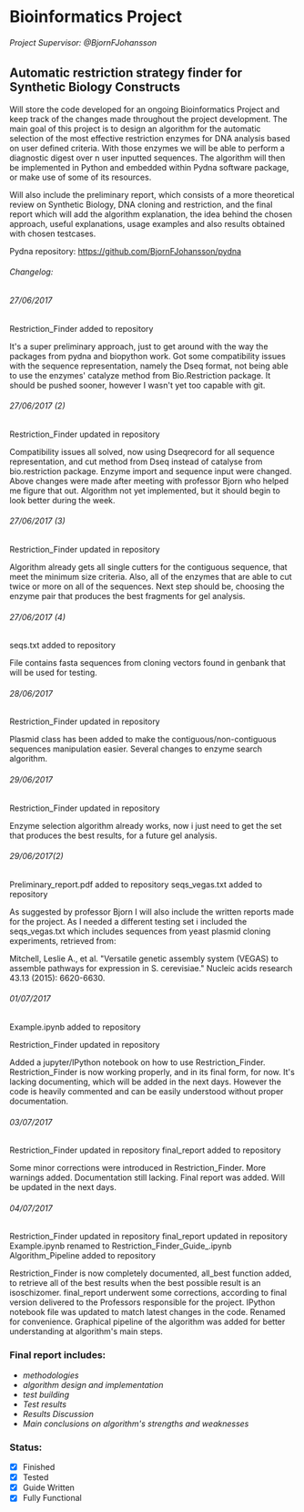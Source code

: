 # Bioinformatics Project 

###### Project Supervisor: @BjornFJohansson

## Automatic restriction strategy finder for Synthetic Biology Constructs

Will store the code developed for an ongoing Bioinformatics Project and keep track of the changes made throughout the project development.
The main goal of this project is to design an algorithm for the automatic selection of the most effective restriction enzymes for DNA analysis based on user defined criteria. With those enzymes we will be able to perform a diagnostic digest over n user inputted sequences.
The algorithm will then be implemented in Python and embedded within Pydna software package, or make use of some of its resources.

Will also include the preliminary report, which consists of a more theoretical review on Synthetic Biology, DNA cloning and restriction, and the final report
which will add the algorithm explanation, the idea behind the chosen approach, useful explanations, usage examples and also results obtained with chosen testcases.

Pydna repository: https://github.com/BjornFJohansson/pydna



###### Changelog:

###### 27/06/2017 

Restriction_Finder added to repository

It's a super preliminary approach, just to get around with the way the packages from pydna and biopython work.
Got some compatibility issues with the sequence representation, namely the Dseq format, not being able to use the  enzymes' catalyze method from Bio.Restriction package.
It should be pushed sooner, however I wasn't yet too capable with git.


###### 27/06/2017 (2)

Restriction_Finder updated in repository

Compatibility issues all solved, now using Dseqrecord for all sequence representation, and cut method from Dseq instead of catalyse from bio.restriction package.
Enzyme import and sequence input were changed.
Above changes were made after meeting with professor Bjorn who helped me figure that out.
Algorithm not yet implemented, but it should begin to look better during the week.

###### 27/06/2017 (3)

Restriction_Finder updated in repository

Algorithm already gets all single cutters for the contiguous sequence, that meet the minimum size criteria.
Also, all of the enzymes that are able to cut twice or more on all of the sequences.
Next step should be, choosing the enzyme pair that produces the best fragments for gel analysis.


###### 27/06/2017 (4)

seqs.txt added to repository

File contains fasta sequences from cloning vectors found in genbank that will be used for testing.


###### 28/06/2017

Restriction_Finder updated in repository

Plasmid class has been added to make the contiguous/non-contiguous sequences manipulation easier.
Several changes to enzyme search algorithm.

###### 29/06/2017

Restriction_Finder updated in repository

Enzyme selection algorithm already works, now i just need to get the set that produces the best results, for a future gel analysis.

###### 29/06/2017(2)

Preliminary_report.pdf added to repository
seqs_vegas.txt added to repository

As suggested by professor Bjorn I will also include the written reports made for the project.
As I needed a different testing set i included the seqs_vegas.txt which includes sequences from 
yeast plasmid cloning experiments, retrieved from:

Mitchell, Leslie A., et al. "Versatile genetic assembly system (VEGAS) to assemble pathways for expression in S. cerevisiae." Nucleic acids research 43.13 (2015): 6620-6630.

###### 01/07/2017

Example.ipynb added to repository

Restriction_Finder updated in repository

Added a jupyter/IPython notebook on how to use Restriction_Finder.
Restriction_Finder is now working properly, and in its final form, for now.
It's lacking documenting, which will be added in the next days. 
However the code is heavily commented and can be easily understood without proper documentation.

###### 03/07/2017

Restriction_Finder updated in repository
final_report added to repository

Some minor corrections were introduced in Restriction_Finder. More warnings added. Documentation still lacking.
Final report was added. Will be updated in the next days.


###### 04/07/2017

Restriction_Finder updated in repository
final_report updated in repository
Example.ipynb renamed to Restriction_Finder_Guide_.ipynb
Algorithm_Pipeline added to repository

Restriction_Finder is now completely documented, all_best function added, to retrieve all of the best results when the best possible result is an isoschizomer.
final_report underwent some corrections, according to final version delivered to the Professors responsible for the project.
IPython notebook file was updated to match latest changes in the code. Renamed for convenience.
Graphical pipeline of the algorithm was added for better understanding at algorithm's main steps.


### Final report includes:
- *methodologies*
- *algorithm design and implementation*
- *test building*
- *Test results*
- *Results Discussion*
- *Main conclusions on algorithm's strengths and weaknesses*

### Status:

- [x] Finished
- [x] Tested
- [x] Guide Written
- [x] Fully Functional